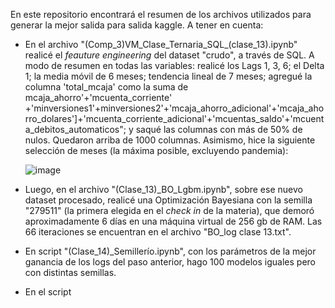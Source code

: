 En este repositorio encontrará el resumen de los archivos utilizados para generar la mejor salida para salida kaggle. A tener en cuenta:

- En el archivo "(Comp_3)VM_Clase_Ternaria_SQL_(clase_13).ipynb" realicé el _feauture engineering_ del dataset "crudo", a través de SQL. A modo de resumen en todas las variables: realicé los Lags 1, 3, 6; el Delta 1; la media móvil de 6 meses; tendencia lineal de 7 meses; agregué la columna 'total_mcaja' como la suma de mcaja_ahorro'+'mcuenta_corriente' +'minversiones1'+minversiones2'+'mcaja_ahorro_adicional'+'mcaja_ahorro_dolares']+'mcuenta_corriente_adicional'+'mcuentas_saldo'+'mcuenta_debitos_automaticos"; y saqué las columnas con más de 50% de nulos. Quedaron arriba de 1000 columnas. Asimismo, hice la siguiente selección de meses (la máxima posible, excluyendo pandemia):

  ![image](https://github.com/germanpestchanker/dmeyf2023/assets/142175027/2fcbc0da-5b80-4737-91ce-a3de1d48961e)

- Luego, en el archivo "(Clase_13)_BO_Lgbm.ipynb", sobre ese nuevo dataset procesado, realicé una Optimización Bayesiana con la semilla "279511" (la primera elegida en el _check in_ de la materia), que demoró aproximadamente 6 días en una máquina virtual de 256 gb de RAM. Las 66 iteraciones se encuentran en el archivo "BO_log clase 13.txt".

- En script "(Clase_14)_Semillerío.ipynb", con los parámetros de la mejor ganancia de los logs del paso anterior, hago 100 modelos iguales pero con distintas semillas.

- En el script

